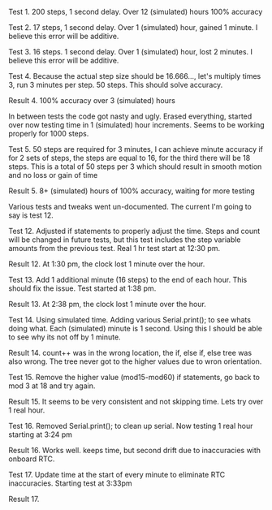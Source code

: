 Test 1. 200 steps, 1 second delay. Over 12 (simulated) hours 100% accuracy

Test 2. 17 steps, 1 second delay. Over 1 (simulated) hour, gained 1 minute. I believe this error will be additive.

Test 3. 16 steps. 1 second delay.  Over 1 (simulated) hour, lost 2 minutes. I believe this error will 
be additive.

Test 4. Because the actual step size should be 16.666…, let's multiply times 3, run 3 minutes per step. 50 steps. This should solve accuracy.

Result 4. 100% accuracy over 3 (simulated) hours


In between tests the code got nasty and ugly. Erased everything, started over now testing time in 1 (simulated) hour increments. Seems to be working properly for 1000 steps.

Test 5. 50 steps are required for 3 minutes, I can achieve minute accuracy if for 2 sets of steps, the steps are equal to 16, for the third there will be 18 steps. This is a total of 50 steps per 3 which should result in smooth motion and no loss or gain of time

Result 5. 8+ (simulated) hours of 100% accuracy, waiting for more testing


Various tests and tweaks went un-documented. The current I'm going to say is test 12.

Test 12. Adjusted if statements to properly adjust the time. Steps and count will be changed in future tests, but this test includes the step variable amounts from the previous test. Real 1 hr test start at 12:30 pm. 

Result 12. At 1:30 pm, the clock lost 1 minute over the hour.


Test 13. Add 1 additional minute (16 steps) to the end of each hour. This should fix the issue. 
Test started at 1:38 pm.

Result 13. At 2:38 pm, the clock lost 1 minute over the hour.


Test 14. Using simulated time. Adding various Serial.print(); to see whats doing what. Each (simulated) minute is 1 second. Using this I should be able to see why its not off by 1 minute.

Result 14. count++ was in the wrong location, the if, else if, else tree was also wrong. The tree never got to the higher values due to wron orientation.


Test 15. Remove the higher value (mod15-mod60) if statements, go back to mod 3 at 18 and try again.

Result 15. It seems to be very consistent and not skipping time. Lets try over 1 real hour.


Test 16. Removed Serial.print(); to clean up serial. Now testing 1 real hour starting at 3:24 pm

Result 16. Works well. keeps time, but second drift due to inaccuracies with onboard RTC.

Test 17. Update time at the start of every minute to eliminate RTC inaccuracies. Starting test at 3:33pm

Result 17.






